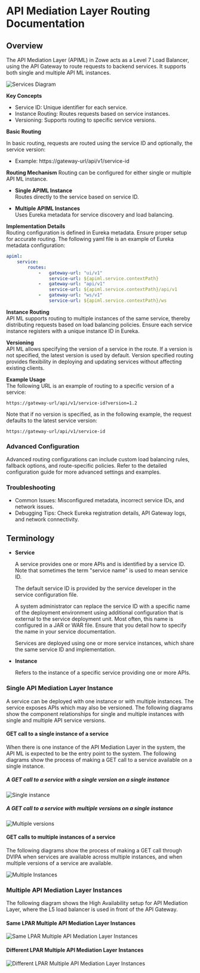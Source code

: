 # API Mediation Layer Routing Documentation

## Overview

The API Mediation Layer (APIML) in Zowe acts as a Level 7 Load Balancer, using the API Gateway to route requests to backend 
services. It supports both single and multiple API ML instances.

![Services Diagram](../../images/api-mediation/RoutingNorthboundSouthbound.png "Example services diagram")
<!--Add description of diagram.  Would "request job" and "request dataset" be more accurate?-->

**Key Concepts**
- Service ID: Unique identifier for each service.
- Instance Routing: Routes requests based on service instances.
- Versioning: Supports routing to specific service versions.

**Basic Routing**

In basic routing, requests are routed using the service ID and optionally, the service version:

- Example: https://gateway-url/api/v1/service-id

**Routing Mechanism**
Routing can be configured for either single or multiple API ML instance.

* **Single APIML Instance**  
Routes directly to the service based on service ID.
<!-- Does routing for single instances use Eureka metadata? -->
* **Multiple APIML Instances**  
Uses Eureka metadata for service discovery and load balancing.

**Implementation Details**  
Routing configuration is defined in Eureka metadata.
Ensure proper setup for accurate routing. The following yaml file is an example of Eureka metadata configuration:

```yaml
apiml:
    service:                               
        routes:
            -   gateway-url: "ui/v1"
                service-url: ${apiml.service.contextPath}
            -   gateway-url: "api/v1"
                service-url: ${apiml.service.contextPath}/api/v1
            -   gateway-url: "ws/v1"
                service-url: ${apiml.service.contextPath}/ws
```
<!-- Describe what is being configured in this yaml example.-->

**Instance Routing**  
API ML supports routing to multiple instances of the same service, thereby distributing requests based on load balancing policies. Ensure each service instance registers with a unique instance ID in Eureka.

**Versioning**  
API ML allows specifying the version of a service in the route. If a version is not specified, the latest version is used by default. Version specified routing provides flexibility in deploying and updating services without affecting existing clients.

**Example Usage**  
The following URL is an example of routing to a specific version of a service:

```http
https://gateway-url/api/v1/service-id?version=1.2
```

Note that if no version is specified, as in the following example, the request defaults to the latest service version:

```http
https://gateway-url/api/v1/service-id
```
<!-- I would suggest moving the Advanced Configuration and Troubleshooting sections to the end after the diagrams that show the various GET call scenarios -->

### Advanced Configuration

Advanced routing configurations can include custom load balancing rules, fallback options, and route-specific policies. Refer to the detailed configuration guide for more advanced settings and examples.

### Troubleshooting

- Common Issues: Misconfigured metadata, incorrect service IDs, and network issues.
- Debugging Tips: Check Eureka registration details, API Gateway logs, and network connectivity.

## Terminology

* **Service**

  A service provides one or more APIs and is identified by a service ID. Note that sometimes the term "service name" is
  used to mean service ID.

  The default service ID is provided by the service developer in the service configuration file.

  A system administrator can replace the service ID with a specific name of the deployment environment using additional configuration that is external to the service deployment unit. Most often, this name is configured in a JAR or WAR file. 
  Ensure that you detail how to specify the name in your service documentation. 

  Services are deployed using one or more service instances, which share the same service ID and implementation.

* **Instance**

  Refers to the instance of a specific service providing one or more APIs.

### Single API Mediation Layer Instance
<!-- I don't think this title is very clear. It seems tht what is initially being described is making a GET call for a single instance with one or more versions. Perhaps this descriptive section should be entitled, "Description of a GET call with single and multiple versions and instances". -->

A service can be deployed with one instance or with multiple instances. The service exposes APIs which may also be versioned. The following diagrams show the component relationships for single and multiple instances with single and multiple API service versions.

#### GET call to a single instance of a service
<!-- I would suggest the title, "Making a GET call to a single instance of API ML". -->

When there is one instance of the API Mediation Layer in the system, the API ML is expected to be the entry point to the system. The following diagrams show the process of making a GET call to a service available on a single instance. <!-- Please check for accuracy -->

##### A GET call to a service with a single version on a single instance 
<!-- We should include a statement describing the diagram, perhaps something like, "The following diagram shows the process in a GET call to a service with a single version available through z/OSMF:" -->

![Single instance](../../images/api-mediation/SimpleRouting.png "Simple Routing")

<!-- Maybe "Transform authentication" could be "JWT to PassTicket transformation" -->

##### A GET call to a service with multiple versions on a single instance

<!-- We should include a statement describing the diagram, perhaps something like, "The following diagram shows the process in a GET call to a service with multiple versions available through z/OSMF:" --> 

![Multiple versions](../../images/api-mediation/RoutingVersioned.png "Versioned Routing")

#### GET calls to multiple instances of a service
The following diagrams show the process of making a GET call through DVIPA when services are available across multiple instances, and when multiple versions of a service are available. <!-- Please check for accuracy -->

![Multiple Instances](../../images/api-mediation/RoutingMultipleInstancesSysplex.png "Multiple Instances")
<!-- Should there be an arrow between DVIPA and LPAR2? What is the connection between LPAR1 and LPAR2?-->
### Multiple API Mediation Layer Instances

The following diagram shows the High Availability setup for API Mediation Layer, where the L5 load balancer is used in front of the API Gateway. 

#### Same LPAR Multiple API Mediation Layer Instances
<!-- I hink we need some brief explanation about what DVIPA is/does and an examle of LPAR routing. I think we should show an example of the routing in the yaml code rather than in the diagram. It's confusing to read this on diagonal lines in a diagram.-->

![Same LPAR Multiple API Mediation Layer Instances](../../images/api-mediation/RoutingSysplexSameLpar.png "Same LPAR Multiple API Mediation Layer Instances")

#### Different LPAR Multiple API Mediation Layer Instances

![Different LPAR Multiple API Mediation Layer Instances](../../images/api-mediation/RoutingSysplexDifferentLpar.png "Different LPAR Multiple API Mediation Layer Instances")